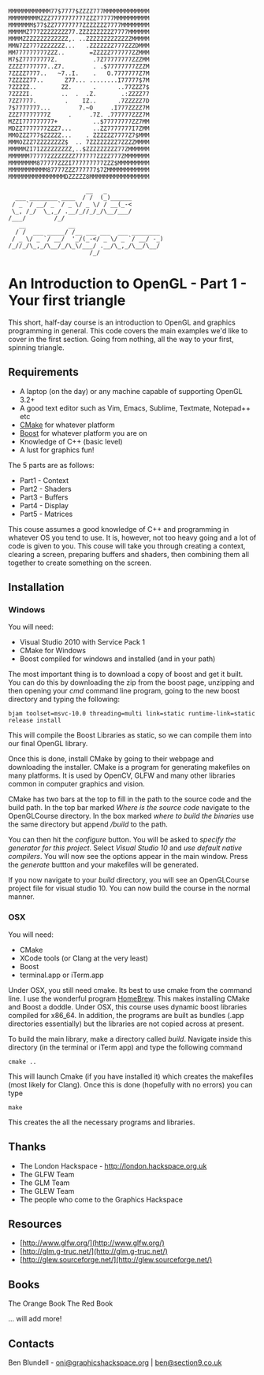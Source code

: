 
    MMMMMMMMMMMM77$7777$ZZZZ777MMMMMMMMMMMMM
    MMMMMMMMMZZZ7777777777ZZZ77777MMMMMMMMMM
    MMMMMMM$77$ZZ77777777ZZZZZZZ7777MMMMMMMM
    MMMMMZ777ZZZZZZZZ77.ZZZZZZZZZZ7777MMMMMM
    MMMMZZZZZZZZZZZZZ,. ..ZZZZZZZZZZZZZMMMMM
    MMN7ZZ777ZZZZZZZ...   .ZZZZZZZ777ZZZDMMM
    MM777777777ZZZ..       =ZZZZZ777777ZZMMM
    M7$Z77777777Z.          .7Z77777777ZZZMM
    ZZZZ7777777..Z7.        . .$77777777ZZZM
    7ZZZZ7777..   ~7..I.    .   O.7777777Z7M
    7ZZZZZ77..      Z77... ........I77777$7M
    7ZZZZZ..       ZZ.      .      ..77ZZZ7$
    7ZZZZI.        ..  .  .Z.       .:ZZZZ77
    7ZZ7777.        .    IZ..      .7ZZZZZ7D
    7$7777777...        7.~O     .I777ZZZZ7M
    ZZZ77777777Z     .     .7Z. .777777ZZZ7M
    MZZI777777777+          ..$77777777ZZ7MM
    MDZZ7777777ZZZ7...      ..ZZ7777777I7ZMM
    MMOZZZ777$ZZZZZ...    . ZZZZZZ7777Z7$MMM
    MMMOZZZ7ZZZZZZZZ$  .. 7ZZZZZZZZ7ZZZZMMMM
    MMMMMZI7IZZZZZZZZZ,..$ZZZZZZZZZ77ZMMMMMM
    MMMMMM77777ZZZZZZZZ777777ZZZZ777ZMMMMMMM
    MMMMMMMM877777ZZZI777777777ZZZ$MMMMMMMMM
    MMMMMMMMMMM87777ZZZ777777$7ZMMMMMMMMMMMM
    MMMMMMMMMMMMMMMMDZZZZZ8MMMMMMMMMMMMMMMMM

                          __   _
      ___ ________ ____  / /  (_)______
     / _ `/ __/ _ `/ _ \/ _ \/ / __(_-<
     \_, /_/  \_,_/ .__/_//_/_/\__/___/
    /___/        /_/
       __            __
      / /  ___ _____/ /__ ___ ___  ___ ________
     / _ \/ _ `/ __/  '_/(_-</ _ \/ _ `/ __/ -_)
    /_//_/\_,_/\__/_/\_\/___/ .__/\_,_/\__/\__/
                           /_/


# An Introduction to OpenGL  - Part 1 - Your first triangle #


This short, half-day course is an introduction to OpenGL and graphics programming in general. This code covers the main examples we'd like to cover in the first section. Going from nothing, all the way to your first, spinning triangle. 


## Requirements ##

  * A laptop (on the day) or any machine capable of supporting OpenGL 3.2+
  * A good text editor such as Vim, Emacs, Sublime, Textmate, Notepad++ etc
  * [CMake](http://www.cmake.org/cmake/resources/software.html) for whatever platform
  * [Boost](http://www.boost.org/) for whatever platform you are on
  * Knowledge of C++ (basic level)
  * A lust for graphics fun!

The 5 parts are as follows:

  * Part1 - Context
  * Part2 - Shaders
  * Part3 - Buffers
  * Part4 - Display
  * Part5 - Matrices

This couse assumes a good knowledge of C++ and programming in whatever OS you tend to use. It is, however, not too heavy going and a lot of code is given to you. This couse will take you through creating a context, clearing a screen, preparing buffers and shaders, then combining them all together to create something on the screen.

## Installation ##

### Windows ###

You will need:

  * Visual Studio 2010 with Service Pack 1
  * CMake for Windows
  * Boost compiled for windows and installed (and in your path)

The most important thing is to download a copy of boost and get it built. You can do this by downloading the zip from the boost page, unzipping and then opening your *cmd* command line program, going to the new boost directory and typing the following:

    bjam toolset=msvc-10.0 threading=multi link=static runtime-link=static release install

This will compile the Boost Libraries as static, so we can compile them into our final OpenGL library.

Once this is done, install CMake by going to their webpage and downloading the installer. CMake is a program for generating makefiles on many platforms. It is used by OpenCV, GLFW and many other libraries common in computer graphics and vision.

CMake has two bars at the top to fill in the path to the source code and the build path. In the top bar marked *Where is the source code* navigate to the OpenGLCourse directory. In the box marked *where to build the binaries* use the same directory but append */build* to the  path.

You can then hit the *configure* button. You will be asked to *specify the generator for this project*. Select *Visual Studio 10* and *use default native compilers*. You will now see the options appear in the main window. Press the *generate* buttton and your makefiles will be generated. 

If you now navigate to your *build* directory, you will see an OpenGLCourse project file for visual studio 10. You can now build the course in the normal manner.


### OSX ###

You will need:
  * CMake
  * XCode tools (or Clang at the very least)
  * Boost
  * terminal.app or iTerm.app

Under OSX, you still need cmake. Its best to use cmake from the command line. I use the wonderful program [HomeBrew](http://mxcl.github.io/homebrew/). This makes installing CMake and Boost a doddle. Under OSX, this course uses dynamic boost libraries compiled for x86_64. In addition, the programs are built as bundles (.app directories essentially) but the libraries are not copied across at present.

To build the main library, make a directory called *build*. Navigate inside this directory (in the terminal or iTerm app) and type the following command

    cmake ..

This will launch Cmake (if you have installed it) which creates the makefiles (most likely for Clang). Once this is done (hopefully with no errors) you can type

    make

This creates the all the necessary programs and libraries.


## Thanks ##

  * The London Hackspace - http://london.hackspace.org.uk
  * The GLFW Team
  * The GLM Team
  * The GLEW Team
  * The people who come to the Graphics Hackspace


## Resources ##

  * [http://www.glfw.org/](http://www.glfw.org/)
  * [http://glm.g-truc.net/](http://glm.g-truc.net/)
  * [http://glew.sourceforge.net/](http://glew.sourceforge.net/)


## Books ##
 
The Orange Book
The Red Book

... will add more!

## Contacts ##

Ben Blundell - oni@graphicshackspace.org | ben@section9.co.uk